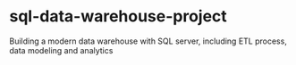 # sql-data-warehouse-project
Building a modern data warehouse with SQL server, including ETL process, data modeling and analytics
